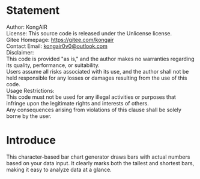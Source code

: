 # Statement
Author: KongAIR    
License: This source code is released under the Unlicense license.    
Gitee Homepage: https://gitee.com/kongair    
Contact Email: kongair0v0@outlook.com    
Disclaimer:    
This code is provided "as is," and the author makes no warranties regarding its quality, performance, or suitability.    
Users assume all risks associated with its use, and the author shall not be held responsible for any losses or damages resulting from the use of this code.    
Usage Restrictions:    
This code must not be used for any illegal activities or purposes that infringe upon the legitimate rights and interests of others.    
Any consequences arising from violations of this clause shall be solely borne by the user.    

# Introduce
This character-based bar chart generator draws bars with actual numbers based on your data input. It clearly marks both the tallest and shortest bars, making it easy to analyze data at a glance.
